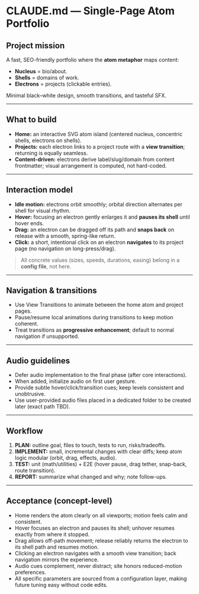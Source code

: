 # CLAUDE.md — Single-Page Atom Portfolio

## Project mission
A fast, SEO-friendly portfolio where the **atom metaphor** maps content:
- **Nucleus** = bio/about.
- **Shells** = domains of work.
- **Electrons** = projects (clickable entries).

Minimal black–white design, smooth transitions, and tasteful SFX.

---

## What to build
- **Home:** an interactive SVG atom island (centered nucleus, concentric shells, electrons on shells).
- **Projects:** each electron links to a project route with a **view transition**; returning is equally seamless.
- **Content-driven:** electrons derive label/slug/domain from content frontmatter; visual arrangement is computed, not hard-coded.

---

## Interaction model
- **Idle motion:** electrons orbit smoothly; orbital direction alternates per shell for visual rhythm.
- **Hover:** focusing an electron gently enlarges it and **pauses its shell** until hover ends.
- **Drag:** an electron can be dragged off its path and **snaps back** on release with a smooth, spring-like return.
- **Click:** a short, intentional click on an electron **navigates** to its project page (no navigation on long-press/drag).

> All concrete values (sizes, speeds, durations, easing) belong in a **config file**, not here.

---

## Navigation & transitions
- Use View Transitions to animate between the home atom and project pages.
- Pause/resume local animations during transitions to keep motion coherent.
- Treat transitions as **progressive enhancement**; default to normal navigation if unsupported.

---

## Audio guidelines
- Defer audio implementation to the final phase (after core interactions).
- When added, initialize audio on first user gesture.
- Provide subtle hover/click/transition cues; keep levels consistent and unobtrusive.
- Use user-provided audio files placed in a dedicated folder to be created later (exact path TBD).

---

## Workflow
1) **PLAN:** outline goal, files to touch, tests to run, risks/tradeoffs.
2) **IMPLEMENT:** small, incremental changes with clear diffs; keep atom logic modular (orbit, drag, effects, audio).
3) **TEST:** unit (math/utilities) + E2E (hover pause, drag tether, snap-back, route transition).
4) **REPORT:** summarize what changed and why; note follow-ups.

---

## Acceptance (concept-level)
- Home renders the atom clearly on all viewports; motion feels calm and consistent.
- Hover focuses an electron and pauses its shell; unhover resumes exactly from where it stopped.
- Drag allows off-path movement; release reliably returns the electron to its shell path and resumes motion.
- Clicking an electron navigates with a smooth view transition; back navigation mirrors the experience.
- Audio cues complement, never distract; site honors reduced-motion preferences.
- All specific parameters are sourced from a configuration layer, making future tuning easy without code edits.
